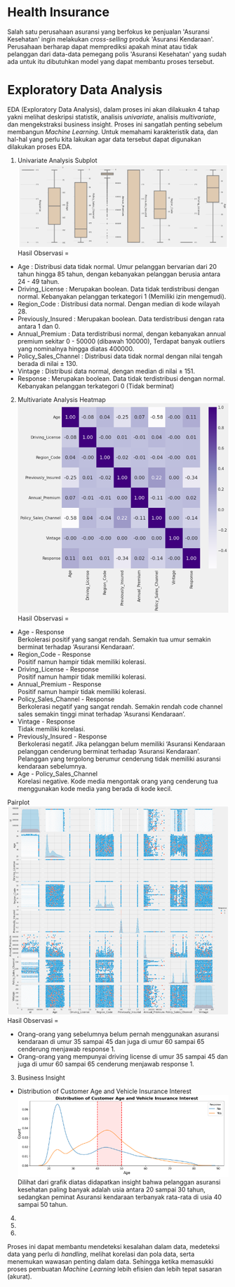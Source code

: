 # Health Insurance
Salah satu perusahaan asuransi yang berfokus ke penjualan 'Asuransi Kesehatan' ingin melakukan *cross-selling* produk 'Asuransi Kendaraan'. Perusahaan berharap dapat memprediksi apakah minat atau tidak pelanggan dari data-data pemegang polis 'Asuransi Kesehatan' yang sudah ada untuk itu dibutuhkan model yang dapat membantu proses tersebut.

# Exploratory Data Analysis

EDA (Exploratory Data Analysis), dalam proses ini akan dilakuakn 4 tahap yakni melihat deskripsi statistik, analisis *univariate*, analisis *multivariate*, dan mengekstraksi business insight. Proses ini sangatlah penting sebelum membangun *Machine Learning*. Untuk memahami karakteristik data, dan hal-hal yang perlu
kita lakukan agar data tersebut dapat digunakan dilakukan proses EDA. 
 1. Univariate Analysis
Subplot
![subplot](https://github.com/ariniamsr/Health-Insurance/blob/main/Pict/Untitled.png)
Hasil Observasi =<br>
* Age : Distribusi data tidak normal. Umur pelanggan bervarian dari 20 tahun hingga 85 tahun, dengan kebanyakan pelanggan berusia antara 24 - 49 tahun.<br>
* Driving_License : Merupakan boolean. Data tidak terdistribusi dengan normal. Kebanyakan pelanggan terkategori 1 (Memiliki izin mengemudi).<br>
* Region_Code : Distribusi data normal. Dengan median di kode wilayah 28.<br>
* Previously_Insured : Merupakan boolean. Data terdistribusi dengan rata antara 1 dan 0.<br>
* Annual_Premium : Data terdistribusi normal, dengan kebanyakan annual premium sekitar 0 - 50000 (dibawah 100000), Terdapat banyak outliers yang nominalnya hingga diatas 400000.<br>
* Policy_Sales_Channel : Distribusi data tidak normal dengan nilai tengah berada di nilai ± 130.<br>
* Vintage : Distribusi data normal, dengan median di nilai ± 151.<br>
* Response : Merupakan boolean. Data tidak terdistribusi dengan normal. Kebanyakan pelanggan terkategori 0 (Tidak berminat) <br>
 2. Multivariate Analysis
Heatmap
![heatmap](https://github.com/ariniamsr/Health-Insurance/blob/main/Pict/heatmap.png)
Hasil Observasi =<br>
* Age - Response<br>
Berkolerasi positif yang sangat rendah. Semakin tua umur semakin berminat terhadap ‘Asuransi Kendaraan’.
* Region_Code - Response<br>
Positif namun hampir tidak memiliki kolerasi.
* Driving_License - Response<br>
Positif namun hampir tidak memiliki kolerasi.
* Annual_Premium - Response<br>
Positif namun hampir tidak memiliki kolerasi.
* Policy_Sales_Channel - Response<br>
Berkolerasi negatif yang sangat rendah. Semakin rendah code channel sales semakin tinggi minat terhadap ‘Asuransi Kendaraan’.
* Vintage - Response<br>
Tidak memiliki korelasi.
* Previously_Insured - Response<br>
Berkolerasi negatif. Jika pelanggan belum memiliki ‘Asuransi Kendaraan pelanggan cenderung berminat terhadap ‘Asuransi Kendaraan’. Pelanggan yang tergolong berumur cenderung tidak memiliki asuransi kendaraan sebelumnya.
* Age - Policy_Sales_Channel<br>
Korelasi negative. Kode media mengontak orang yang cenderung tua menggunakan kode media yang berada di kode kecil.

Pairplot
![pairplot](https://github.com/ariniamsr/Health-Insurance/blob/main/Pict/pairplot.png)
Hasil Observasi =
* Orang-orang yang sebelumnya belum pernah menggunakan asuransi kendaraan di umur 35 sampai 45 dan juga di umur 60 sampai 65 cenderung menjawab response 1.
* Orang-orang yang mempunyai driving license di umur 35 sampai 45 dan juga di umur 60 sampai 65 cenderung menjawab response 1.

 3.   Business Insight
* Distribution of Customer Age and Vehicle Insurance Interest
![age vs interest](https://github.com/ariniamsr/Health-Insurance/blob/main/Pict/BI%20Age%20vs%20insurance.png)
Dilihat dari grafik diatas didapatkan insight bahwa pelanggan asuransi kesehatan paling banyak adalah usia antara 20 sampai 30 tahun, sedangkan peminat Asuransi kendaraan terbanyak rata-rata di usia 40 sampai 50 tahun.





 4.   
 5. 
 6. 

Proses ini dapat membantu mendeteksi kesalahan dalam data, medeteksi data yang perlu di *handling*, melihat korelasi dan pola data, serta menemukan wawasan penting dalam data. Sehingga ketika memasukki proses pembuatan *Machine Learning* lebih efisien dan lebih tepat sasaran (akurat).

